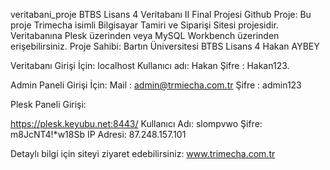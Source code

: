  veritabani_proje
BTBS Lisans 4 Veritabanı II Final Projesi Github
Proje:
Bu proje Trimecha isimli Bilgisayar Tamiri ve Siparişi Sitesi projesidir. 
Veritabanına Plesk üzerinden veya MySQL Workbench üzerinden erişebilirsiniz. 
Proje Sahibi:
Bartın Üniversitesi 
BTBS Lisans 4
Hakan AYBEY 

Veritabanı Girişi İçin:
localhost
Kullanıcı adı: Hakan
Şifre : Hakan123.

Admin Paneli Girişi İçin: 
Mail : admin@trmiecha.com.tr 
Şifre : admin123

Plesk Paneli Girişi:

https://plesk.keyubu.net:8443/
Kullanıcı Adı: slompvwo
Şifre: m8JcNT4!*w18Sb
IP Adresi: 87.248.157.101

Detaylı bilgi için siteyi ziyaret edebilirsiniz:
www.trimecha.com.tr


